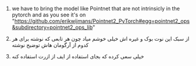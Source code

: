 1. we have to bring the model like Pointnet that are not intrinsicly in the pytorch and as you see it's on "https://github.com/erikwijmans/Pointnet2_PyTorch#egg=pointnet2_ops&subdirectory=pointnet2_ops_lib"

2. از سبک این نوت بوک و غیره اش خیلی خوشم میاد چون هر تابعی که نوشته برای هر کدوم از آرگومان هاش توضیح نوشته 

3. خیلی سعی کرده که بجای استفاده از ایف از ازرت استفاده کنه 

